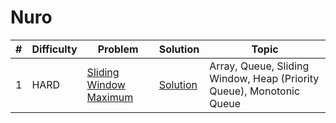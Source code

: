 # Nuro

| # | Difficulty | Problem | Solution | Topic |
|---|------------|---------|----------|--------|
| 1 | HARD | [Sliding Window Maximum](https://leetcode.com/problems/sliding-window-maximum) | [Solution](../coding/datastructures/stackAndQueue/MinStack.java) | Array, Queue, Sliding Window, Heap (Priority Queue), Monotonic Queue |
